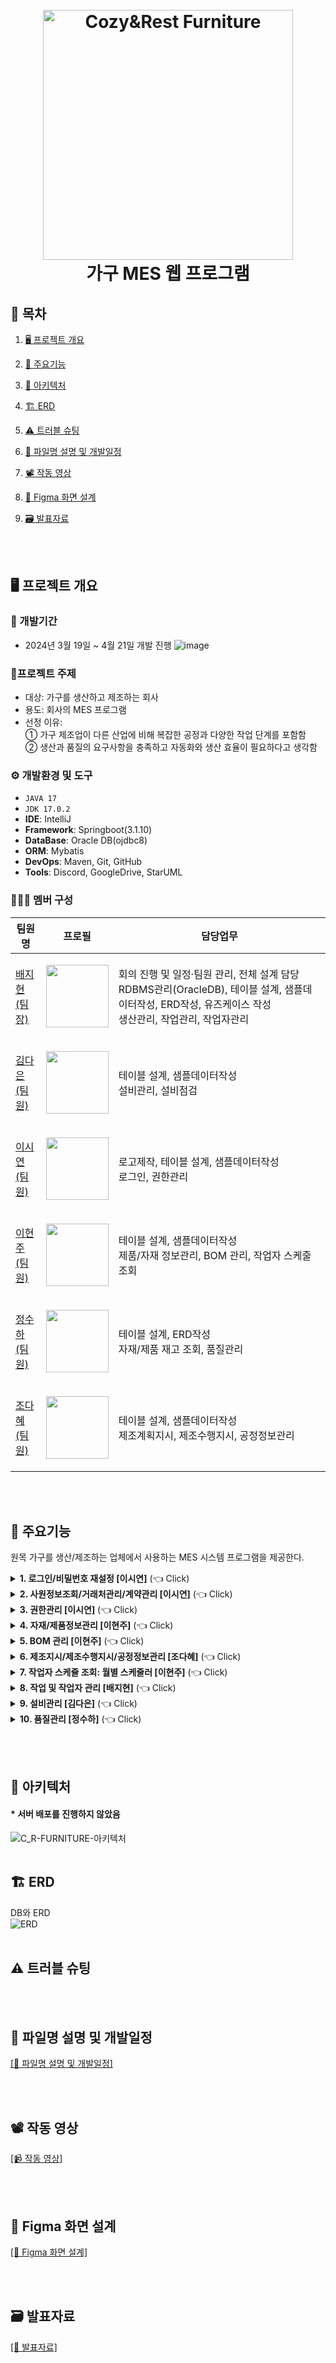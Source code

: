 <h1 align="center">
  <br>
  <img src="https://github.com/jihyeon00/CNR_FURNITURE/assets/120089047/be0d3185-ce03-4e08-a777-5a3264c0c370" alt="Cozy&Rest Furniture" width="400">
  <br>
  가구 MES 웹 프로그램
  <br>
</h1>

## 📌 목차
1. [🖥️ 프로젝트 개요](#-프로젝트-개요)
2. [📕 주요기능](#-주요기능)
3. [🔧 아키텍처](#-아키텍처)
4. [🏗️ ERD](#-ERD)
5. [⚠️ 트러블 슈팅](#-트러블-슈팅)
6. [📖 파일명 설명 및 개발일정](#-파일명-설명-및-개발일정)
8. [📽️ 작동 영상](#-작동-영상)
9. [💌 Figma 화면 설계](#-Figma-화면-설계)
10. [🗃️ 발표자료](#-발표자료)

      <br><br>

## 🖥️ 프로젝트 개요
### :calendar: 개발기간
  - 2024년 3월 19일 ~ 4월 21일 개발 진행
  ![image](https://github.com/heyJSH/CNR_FURNITURE/assets/150403977/78905272-b349-4a12-a23d-5435d5c8c4fd)

### 🔖프로젝트 주제
  - 대상: 가구를 생산하고 제조하는 회사
  - 용도: 회사의 MES 프로그램
  - 선정 이유:
    <br>
      ① 가구 제조업이 다른 산업에 비해 복잡한 공정과 다양한 작업 단계를 포함함
    <br>
      ② 생산과 품질의 요구사항을 충족하고 자동화와 생산 효율이 필요하다고 생각함

### ⚙️ 개발환경 및 도구
  - `JAVA 17`
  - `JDK 17.0.2`
  - **IDE**: IntelliJ
  - **Framework**: Springboot(3.1.10)
  - **DataBase**: Oracle DB(ojdbc8)
  - **ORM**: Mybatis
  - **DevOps**: Maven, Git, GitHub
  - **Tools**: Discord, GoogleDrive, StarUML
### 🧑‍🤝‍🧑 멤버 구성
|팀원명|프로필|담당업무|
|---|---|---|
|[배지현<br>(팀장)](https://github.com/jihyeon00)|<p align="center"><img src="https://avatars.githubusercontent.com/u/120089047?v=4" width="100"></p>|회의 진행 및 일정·팀원 관리, 전체 설계 담당<br>RDBMS관리(OracleDB), 테이블 설계, 샘플데이터작성, ERD작성, 유즈케이스 작성<br>생산관리, 작업관리, 작업자관리|
|[김다은<br>(팀원)](https://github.com/dan3319)|<p align="center"><img src="https://avatars.githubusercontent.com/u/156730588?v=4" width="100"></p>|테이블 설계, 샘플데이터작성<br>설비관리, 설비점검|
|[이시연<br>(팀원)](https://github.com/sieoh)|<p align="center"><img src="https://avatars.githubusercontent.com/u/151722461?v=4" width="100"></p>|로고제작, 테이블 설계, 샘플데이터작성<br>로그인, 권한관리|
|[이현주<br>(팀원)](https://github.com/icanbewhatever)|<p align="center"><img src="https://avatars.githubusercontent.com/u/139785614?v=4" width="100"></p>|테이블 설계, 샘플데이터작성<br>제품/자재 정보관리, BOM 관리, 작업자 스케줄 조회|
|[정수하<br>(팀원)](https://github.com/heyJSH)|<p align="center"><img src="https://avatars.githubusercontent.com/u/150403977?v=4" width="100"></p>|테이블 설계, ERD작성<br>자재/제품 재고 조회, 품질관리|
|[조다혜<br>(팀원)](https://github.com/ChoDaHye)|<p align="center"><img src="https://avatars.githubusercontent.com/u/151722511?v=4" width="100"></p>|테이블 설계, 샘플데이터작성<br>제조계획지시, 제조수행지시, 공정정보관리|

<br><br>

## 📕 주요기능
원목 가구를 생산/제조하는 업체에서 사용하는 MES 시스템 프로그램을 제공한다.

<details>
  <summary><b>1. 로그인/비밀번호 재설정 [이시연]</b> (👈 Click)</summary>
  <br>
  <div markdown="1">
    <h3>로그인</h3>
    <ul>
      <li>Security를 활용하여 로그인한다.</li>
      <img src="https://github.com/heyJSH/CNR_FURNITURE/assets/150403977/f6fd7296-ad69-4b96-9804-8483eddedfde" alt="로그인1">
      <li>로그인 실패 시, Config의 오류 메시지를 받아서 View로 반환한다.</li>
      <img src="https://github.com/heyJSH/CNR_FURNITURE/assets/150403977/3f8d1bc2-bba2-482c-bb1c-787e56066516" alt="로그인2">
    </ul>
    <br>
    <h3>비밀번호 재설정</h3>
    <ul>
      <li>메일을 통해 일회용 인증코드를 전송하여 본인확인 후 비밀번호를 변경(재설정)할 수 있다.</li>
      <li>비밀번호 재설정 화면은 다음과 같다.</li>
      <img src="https://github.com/heyJSH/CNR_FURNITURE/assets/150403977/e5b90d48-379d-429a-ad38-3faa2ea6507d" alt="비밀번호 재설정1">
      <li>비밀번호 재설정 인증 이메일</li>
      <img src="https://github.com/heyJSH/CNR_FURNITURE/assets/150403977/746fb881-1959-4698-b0f7-04f35f20fe85" alt="비밀번호 재설정2">
      <li>비밀번호 재설정 인증번호를 입력 후, 비밀번호를 변경(재설정)할 수 있다.</li>
      <img src="https://github.com/heyJSH/CNR_FURNITURE/assets/150403977/60d917a5-9d5b-457d-a9ff-caff9fd6c735" alt="비밀번호 재설정3">
    </ul>
  </div>
</details>

<details>
  <summary><b>2. 사원정보조회/거래처관리/계약관리 [이시연]</b> (👈 Click)</summary>
  <br>
  <div markdown="1">
    <h3>사원정보조회</h3>
    <ul>
      <li>사원정보조회 화면</li>
      <img src="https://github.com/heyJSH/CNR_FURNITURE/assets/150403977/68f39768-82ee-45fd-8c1e-5c6559faa5fd" alt="사원정보조회">
    </ul>
    <br>
    <h3>거래처관리</h3>
    <ul>
      <li>거래처관리 화면</li>
      <img src="https://github.com/heyJSH/CNR_FURNITURE/assets/150403977/3749cb6b-2a36-4c6f-9234-953622588273" alt="거래처관리">
    </ul>
    <br>
    <h3>계약관리</h3>
    <ul>
      <li>계약관리 화면</li>
      <img src="https://github.com/heyJSH/CNR_FURNITURE/assets/150403977/12e38992-5e2c-40ba-8153-563c15e94ee1" alt="계약관리">
    </ul>
  </div>
</details>

<details>
  <summary><b>3. 권한관리 [이시연]</b> (👈 Click)</summary>
  <br>
  <h3>권한관리 - 권한 변경</h3>
  <ul>
    <li>직원 목록의 체크박스 선택 후, [권한변경] 버튼을 누르면 바로 위의 권한으로 변경할 수 있다.</li>
    <img src="https://github.com/heyJSH/CNR_FURNITURE/assets/150403977/3be67aeb-a96a-4ba7-859b-b18775f6ff91" alt="권한관리1">
  </ul>
  <br>
  <h3>권한관리 - 사원등록</h3>
  <ul>
    <li>[사원등록] 버튼을 누르면 사원등록 모달창이 뜬다.</li>
    <li>사원 정보 입력 후, [등록] 버튼을 누르면 DB에 저장이 된다.</li>
    <img src="https://github.com/heyJSH/CNR_FURNITURE/assets/150403977/ff698974-afb7-4b90-8491-7dee9e4e8412" alt="사원등록">
  </ul>
</details>

<details>
  <summary><b>4. 자재/제품정보관리 [이현주]</b> (👈 Click)</summary>
  <br>
  <h3>자재/제품정보관리 - 검색 인터페이스 & 조회</h3>
  <ul>
    <li>select box의 option에서 검색 주제를 선택한 후, 키워드를 입력하여 검색하면 해당하는 내용의 목록을 볼 수 있다.</li>
    <img src="https://github.com/heyJSH/CNR_FURNITURE/assets/150403977/508dfc17-c9b7-49bb-924e-9fd8603a7ba4" alt="자재/제품정보 검색">
  </ul>
  <br>
  <h3>자재/제품정보관리 - 등록</h3>
  <ul>
    <li>[제품등록] 버튼을 누르면 제품정보 등록 모달창이 뜬다.</li>
    <li>제품 정보 입력 후, [등록] 버튼을 누르면 DB에 저장된다.</li>
    <img src="https://github.com/heyJSH/CNR_FURNITURE/assets/150403977/4fad14e3-8670-4da3-b953-a88bde335404" alt="자재/제품정보 등록">
  </ul>
  <br>
  <h3>자재/제품정보관리 - 수정</h3>
  <ul>
    <li>[제품 목록]에서 원하는 행의 [수정] 버튼을 누르면 수정 모달창이 뜬다.</li>
    <li>수정할 내용을 입력 후, [수정] 버튼을 누르면 DB에 저장된다.</li>
    <img src="https://github.com/heyJSH/CNR_FURNITURE/assets/150403977/70ace592-ce92-4af7-89df-1b8d055bb2b8" alt="자재/제품정보 등록">
  </ul>
  <br>
  <h3>자재/제품정보관리 - 등록 및 sweetAlert2</h3>
  <ul>
    <li>외부 라이브러리를 사용하여 등록 시, 등록 확인용 alert창이 뜬다.</li>
    <img src="https://github.com/heyJSH/CNR_FURNITURE/assets/150403977/af1b1db0-e303-469e-9a5f-7841adb92c9d" alt="등록 및 sweetAlert2">
  </ul>
</details>

<details>
  <summary><b>5. BOM 관리 [이현주]</b> (👈 Click)</summary>
  <br>
  <h3>BOM 관리 - 세부목록 조회</h3>
  <ul>
    <li>제품번호 클릭 시, 해당하는 자재리스트를 조회할 수 있다.</li>
    <img src="https://github.com/heyJSH/CNR_FURNITURE/assets/150403977/e5d0454b-2828-4f13-8cf2-923272e72988" alt="BOM 세부목록 조회">
  </ul>
  <br>
  <h3>BOM 관리 - 세부목록 수정</h3>
  <ul>
    <li>원하는 행의 [수정] 버튼을 누른 후 값을 입력하고 [수정] 버튼을 누르면 DB에 저장된다.</li>
    <img src="https://github.com/heyJSH/CNR_FURNITURE/assets/150403977/d97aab8b-b26f-41bb-a83a-096e10483150" alt="BOM 수정">
  </ul>
  <br>
  <h3>BOM 관리 - BOM 등록</h3>
  <ul>
    <li>'제품번호', '자재번호'를 선택하고 '단위', '수량'을 입력한 후, [추가] 버튼을 누르면 DB에 저장된다.</li>
    <img src="https://github.com/heyJSH/CNR_FURNITURE/assets/150403977/2fd179a2-0b65-4c76-a657-331d633e9faa" alt="BOM 등록">
  </ul>
</details>

<details>
  <summary><b>6. 제조지시/제조수행지시/공정정보관리 [조다혜]</b> (👈 Click)</summary>
  <br>
  <h3>제조지시/제조수행지시/공정정보관리 - 검색</h3>
  <ul>
    <li>datalist를 사용하여 검색 키워드를 입력하거나, 선택할 수 있다.</li>
    <img src="https://github.com/heyJSH/CNR_FURNITURE/assets/150403977/57b4268a-f21e-403b-adcf-7a5f3942cd58" alt="제조지시 등 검색list">
  </ul>
  <br>
  <h3>제조지시 - 등록</h3>
  <ul>
    <li>[등록] 버튼을 누르면 모달창이 뜬다.</li>
    <li>계약 목록에서 원하는 계약을 선택한 후 [+] 버튼을 누르면, 계약 정보가 자동으로 등록된다.</li>
    <li>세부 정보를 입력하고 [추가] 버튼을 누르면 제조지시 목록에 나타난다.</li>
    <img src="https://github.com/heyJSH/CNR_FURNITURE/assets/150403977/2c8ec92d-d1c9-4c32-aebf-e2bcf1f43407" alt="제조지시 등록1">
    <li>원하는 만큼 정보를 추가한 후, [등록] 버튼을 누르면 DB에 저장된다.</li>
    <img src="https://github.com/heyJSH/CNR_FURNITURE/assets/150403977/1b795249-6b2e-45dd-a4fe-a4b974a03de8" alt="제조지시 등록2">
  </ul>
  <br>
  <h3>제조지시 - PDF 저장</h3>
  <ul>
    <li>'제조지시 목록'에서 저장을 원하는 행의 체크박스를 선택 후, [계약 내역서]를 누르면 '제품 공급 계약 내역서'를 조회할 수 있다.</li>
    <img src="https://github.com/heyJSH/CNR_FURNITURE/assets/150403977/b56036b9-b660-41fe-ad2f-9cc3e7b32329" alt="pdf 저장1">
    <li>jsPDF 라이브러리를 연결하여, [PDF로 보기] 버튼을 누르면 PDF 파일로 저장할 수 있다.</li>
    <img src="https://github.com/heyJSH/CNR_FURNITURE/assets/150403977/87d47a84-7aa2-44ab-aad7-e09e99d5a252" alt="pdf 저장2">
  </ul>
  <br>
  <h3>제조수행지시 - 등록</h3>
  <ul>
    <li>[등록] 버튼을 누르면 제조수행지시등록 모달창이 뜬다.</li>
    <img src="https://github.com/heyJSH/CNR_FURNITURE/assets/150403977/1eb05ea4-44f2-474d-8759-b57e4a705279" alt="제조수행지시 등록1">
    <li>내용을 입력한 후, [추가] 버튼을 누르면 하단에 목록이 생긴다.</li>
    <li>추가한 목록은 [삭제] 버튼을 통해 삭제할 수 있다.</li>
    <li>원하는 만큼 추가한 후, [등록] 버튼을 누르면 DB에 저장된다.</li>
    <img src="https://github.com/heyJSH/CNR_FURNITURE/assets/150403977/0da4d35e-d7ed-4026-a3fd-acf18b0eee34" alt="제조수행지시 등록2">
  </ul>
  <br>
  <h3>공정정보관리 - 등록</h3>
  <ul>
    <li>[등록] 버튼을 누르면 공정정보등록 모달창이 뜬다.</li>
    <img src="https://github.com/heyJSH/CNR_FURNITURE/assets/150403977/42f99311-f22a-4090-9f8e-45226459ef09" alt="공정정보 등록1">
    <li>'설비목록'에서 검색을 통해 조회가 가능하고, 원하는 설비를 선택한 후, [+] 버튼을 누르면 '추가된 설비목록'으로 이동한다.</li>
    <li>'추가된 설비목록'에서 원하는 설비를 선택하고 [+] 버튼을 누르면 상단의 input에 값이 채워진다.</li>
    <li>나머지 세부정보를 입력하고 [공정등록] 버튼을 누르면 DB에 저장된다.</li>
    <img src="https://github.com/heyJSH/CNR_FURNITURE/assets/150403977/4eb97f31-353a-46ba-b9a2-bf8cef55ad7d" alt="공정정보 등록2">
  </ul>
</details>

<details>
  <summary><b>7. 작업자 스케쥴 조회: 월별 스케줄러 [이현주]</b> (👈 Click)</summary>
  <br>
  <h3>작업자 스케쥴 조회</h3>
  <ul>
    <li>구글 캘린더 API를 적용하여 작업자의 스케쥴을 조회할 수 있도록 했다.</li>
    <img src="https://github.com/heyJSH/CNR_FURNITURE/assets/150403977/f89201c2-f113-4e08-91e1-25d5cc13d0ed" alt="작업자 스케쥴 조회">
  </ul>
</details>

<details>
  <summary><b>8. 작업 및 작업자 관리 [배지현]</b> (👈 Click)</summary>
  <br>
  <h3>공정관리 - 작업관리 - 검색 및 조회</h3>
  <ul>
    <li>대부분의 검색항목을 datalist를 이용하여 해당하는 항목의 정보를 확인하고 가져올 수 있도록 했다.</li>
    <img src="https://github.com/heyJSH/CNR_FURNITURE/assets/150403977/37933cfc-ed88-4cc4-a2f0-769c4952e9db" alt="작업관리 검색">
  </ul>
  <br>
  <h3>공정관리 - 작업관리 - 조회 및 작업등록</h3>
  <ul>
    <li>work의 작업목록 위에 있는 [작업등록] 버튼을 누르면 '작업등록 모달창'이 뜬다.</li>
    <img src="https://github.com/heyJSH/CNR_FURNITURE/assets/150403977/846c1325-e839-474e-971f-2229d2c02a2f" alt="작업등록1">
    <li>'제조LOT번호'를 입력하면,<br>'제품번호', '제품명', '생산단위'의 내용이 자동으로 채워진다.</li>
    <li>'공정번호'를 입력하면,<br>'설비번호', '설비명', '작업위치', '남은생산수량'의 내용이 자동으로 채워진다.</li>
    <img src="https://github.com/heyJSH/CNR_FURNITURE/assets/150403977/a8dd3322-7fa9-42e8-99d7-3b2baf81c18a" alt="작업등록2">
    <li>나머지 세부 정보를 입력한 후, [추가] 버튼을 누르면 입력한 데이터가 배열에 저장되고 '작업등록목록'을 조회할 수 있다.</li>
    <img src="https://github.com/heyJSH/CNR_FURNITURE/assets/150403977/59a5476d-1ecc-4470-ae50-680bd890efdc" alt="작업등록3">
    <li>원하는 만큼 추가한 후, [등록] 버튼을 누르면 DB에 저장된다.</li>
    <li>이 때, 소요시간 계산 수식은 다음과 같다.</li>
    <ul>
      <li>소요시간 = 작업종료시간 - 작업시작시간</li>
      <li>조건1. 작업시간 차이가 810분(13시간 30분) 이상인 경우 -90분</li>
      <li>조건2. 작업시간 차이가 4시간 이상 8시간 미만인 경우 -30분</li>
      <li>조건3. 작업시간 차이가 4시간 미만인 경우 -0분</li>
      <li>그 외. -60분</li>
    </ul>
  </ul>
  <br>
  <h3>공정관리 - 작업관리 - 작업 상세 및 수정/삭제</h3>
  <ul>
    <li>work의 '작업목록' 중, [작업상세] 버튼을 누르면, 작업상세 조회와 수정/삭제를 할 수 있는 모달창이 나타난다.</li>
    <li>앞서 작업등록에 이용된 것처럼, '작업종료시간 - 작업시작시간'으로 소요시간을 계산한다.</li>
    <li>작업시작시간이 현재시간보다 과거라면, 이미 작업이 시작된 것으로 readonly 속성을 가진다.</li>
    <img src="https://github.com/heyJSH/CNR_FURNITURE/assets/150403977/e7d83890-26a1-492e-a4de-31b682f5e586" alt="작업상세 수정1">
    <ul>
      <li><b>수정할 경우, 한 번에 수정되어야 할 사항은 다음과 같다.</b></li>
      1. 생산수량이 1 이상일 경우, process 테이블의 누적생산수량에 합해진다.<br>
      2. 진행상황이 '작업중'일 경우, 설비 작동 테이블의 MW_STATUS = '가동'<br>
      3. 진행상황이 '작업정지' 혹은 '작업종료'일 경우, 설비 작동 테이블의 MW_STATUS = '비가동'<br>
      4. 진행상황이 '작업중단'일 경우, 설비 작동 테이블의 MW_STATUS = '수리중', MW_CONDITION = '수리요청'
    </ul>
    <li>한 번에 수정하기 위하여, MyBatis를 이용해 작성한 쿼리를 트랜잭션 처리하도록 했다.</li>
    <img src="https://github.com/heyJSH/CNR_FURNITURE/assets/150403977/9928b7a8-e445-4023-b076-c020e801b047" alt="작업상세 수정2">
  </ul>
  <br>
  <h3>공정관리 - 작업관리 - 자재투입 - 등록</h3>
  <ul>
    <li>work의 '작업목록' 위에 있는 [자재투입] 버튼을 누르면, 자재투입등록 모달창이 나타난다.</li>
    <img src="https://github.com/heyJSH/CNR_FURNITURE/assets/150403977/3e3ffdc3-e638-4df8-ac96-2a20eb42f6b5" alt="자재투입 등록1">
    <li>'제조LOT번호'를 입력하면, 해당하는 '제조LOT번호'에 따른 '공정번호'를 조회하고, 선택할 수 있다.</li>
    <li>'공정번호'를 선택하면, '제품번호', '제품명', '계획생산수량'의 내용이 자동으로 채워진다.</li>
    <li>불러온 '제품번호'에 따른 BOM의 '자재번호' 목록을 조회하고 선택할 수 있다.</li>
    <img src="https://github.com/heyJSH/CNR_FURNITURE/assets/150403977/5ce67b24-989e-4225-962b-1379a477b6f6" alt="자재투입 등록2">
    <li>'자재번호'를 선택하면, 해당하는 '자재번호'에 따른 '자재명', '제품1EA별 투입수량', '최소투입수량', '단위'의 내용이 자동으로 채워진다.</li>
    <img src="https://github.com/heyJSH/CNR_FURNITURE/assets/150403977/7dcfb793-bfea-4858-8b4e-ba5082463107" alt="자재투입 등록3">
    <li>'투입수량'을 입력하고 [추가] 버튼을 누르면, 추가할 자재투입내역을 미리 보여주는 테이블이 생성된다.</li>
    <li>만약, '자재투입목록'의 [삭제] 버튼을 누르면, 배열에 저장된 자재투입내역이 삭제된다.</li>
    <img src="https://github.com/heyJSH/CNR_FURNITURE/assets/150403977/b7fc49cc-76d0-4f54-9b6d-0f0ee72578bb" alt="자재투입 등록4">
    <li>추가된 자재투입목록을 확인 후, [등록] 버튼을 누르면, DB에 저장된다.</li>
    <img src="https://github.com/heyJSH/CNR_FURNITURE/assets/150403977/e5e5dac8-c013-496a-a83b-439d43de2fa8" alt="자재투입 등록5">
  </ul>
  <br>
  <h3>공정관리 - 작업관리 - 자재투입 - 수정</h3>
  <ul>
    <li>work의 '자재투입내역' 중, [수정] 버튼을 누르면 '자재투입수정' 모달창이 나타난다.</li>
    <li>'투입수량'을 수정하고 [수정] 버튼을 누르면, DB에 저장된다.</li>
    <img src="https://github.com/heyJSH/CNR_FURNITURE/assets/150403977/3fb784fb-1651-49d8-afff-275d04a860d9" alt="자재투입 수정1">
  </ul>
  <br>
  <h3>공정관리 - 작업자관리 - 등록/상세 및 수정/삭제</h3>
  <ul>
    <li>workerInsert의 '작업자배치' 중, [관리] 버튼을 누르면, '작업자관리' 모달창이 나타난다.</li>
    <li>작업자 관리 모달창</li>
    <ul>
      <li>조회된 데이터를 통해 작업자 등록을 할 수 있다.</li>
      <li>부서명 선택 시, 부서명에 따라 사원번호 datalist를 조회하고 선택할 수 있다.</li>
      <img src="https://github.com/heyJSH/CNR_FURNITURE/assets/150403977/adfb4477-d961-45b6-be56-a2fe7c61c29b" alt="작업자관리1">
    </ul>
  </ul>
  <br>
  <h3>공정관리 - 작업자관리 - 등록/상세 및 수정/삭제 - 상세 및 수정</h3>
  <ul>
    <li>작업번호에 따른 작업자 정보 조회</li>
    <ul>
      <li>등록된 작업자 목록에 조회한 데이터가 나타난다.</li>
      <img src="https://github.com/heyJSH/CNR_FURNITURE/assets/150403977/be74b065-bba7-4632-aee9-8cfbf1bb1111" alt="작업자관리2">
    </ul>
    <li>'사원번호'를 입력 후 [추가] 버튼을 누르면, '추가된 작업자 목록'에 입력한 사원번호가 등록된다.</li>
    <img src="https://github.com/heyJSH/CNR_FURNITURE/assets/150403977/25701df8-d700-4a41-97a7-770f8e3d88a0" alt="작업자관리3">
    <li>'추가된 작업자 목록'은 [등록] 버튼을 누르면, DB에 저장된다.</li>
    <li>단, 이미 등록된 작업자를 추가하려고 할 경우, 아래와 같이 alert창을 통해 추가를 방지한다.</li>
    <img src="https://github.com/heyJSH/CNR_FURNITURE/assets/150403977/87e15cf8-8e7d-42fc-aa50-f7ab8d5cc3ce alt="작업자관리4">
  </ul>
  <br>
  <h3>공정관리 - 작업자관리 - 등록/상세 및 수정/삭제 - 삭제</h3>
  <ul>
    <li>'등록된 작업자 목록' 중 [삭제] 버튼을 누르면, 작업자 삭제 confirm 창이 뜨고, 작업자가 삭제된다.</li>
    <img src="https://github.com/heyJSH/CNR_FURNITURE/assets/150403977/b06e0d5d-e379-4543-a7d1-171e41ab91dc" alt="작업자관리5">
  </ul>
</details>

<details>
  <summary><b>9. 설비관리 [김다은]</b> (👈 Click)</summary>
  <br>
  <h3>설비관리 - 설비정보관리 - 등록</h3>
  <ul>
    <li>[추가] 버튼을 누르면, '설비별 체크리스트 정보 추가' 모달창이 나타난다.</li>
    <li>내용을 입력한 후, [등록] 버튼을 누르면 DB에 저장된다.</li>
    <img src="https://github.com/heyJSH/CNR_FURNITURE/assets/150403977/d9748d8b-c3be-4056-b636-e546c6e70c3f" alt="설비정보 등록1">
  </ul>
  <br>
  <h3>설비관리 - 설비정보관리 - 수정</h3>
  <ul>
    <li>원하는 행의 [수정] 버튼을 누르면, '설비수정' 모달창이 나타난다.</li>
    <li>내용을 수정한 후, [등록] 버튼을 누르면 수정된 내용이 DB에 저장된다.</li>
    <img src="https://github.com/heyJSH/CNR_FURNITURE/assets/150403977/98fedd0f-f28b-4794-a1ea-a379096d8d33" alt="설비정보 수정1">
  </ul>
  <br>
  <h3>설비관리 - 설비체크기준관리 - 등록</h3>
  <ul>
    <li>[추가] 버튼을 누르면, '설비별 체크리스트 정보 추가' 모달창이 나타난다.</li>
    <li>내용을 입력한 후, [등록] 버튼을 누르면 DB에 저장된다.</li>
    <img src="https://github.com/heyJSH/CNR_FURNITURE/assets/150403977/efc7d045-ab5e-427d-b116-9ad92f5fdb36" alt="설비체크기준 등록1">
  </ul>
  <br>
  <h3>설비관리 - 설비 체크리스트 - 등록</h3>
  <ul>
    <li>설비를 검색한 후, '체크리스트' 답변을 등록할 수 있다.</li>
    <img src="https://github.com/heyJSH/CNR_FURNITURE/assets/150403977/a2363b35-e837-4ed2-a642-cd05ffa3afd4" alt="설비체크리스트 등록1">
  </ul>
  <br>
  <h3>설비관리 - 설비관리</h3>
  <ul>
    <li>각 버튼을 누르면, ajax를 사용해 서버로 데이터를 전송하여 상태를 업데이트 한다.</li>
    <img src="https://github.com/heyJSH/CNR_FURNITURE/assets/150403977/250087e4-54fd-4e0f-add7-af4c98fb14e0" alt="설비관리1">
  </ul>
  <br>
  <h3>설비관리 - 설비수리이력 조회 & 설비가동 현황</h3>
  <ul>
    <li><b>설비수리이력 조회</b></li>
    <ul>
      <li>설비관리에서 '수리완료'를 누르면, '수리날짜', '수리 이력 내용'이 뜬다.</li>
      <img src="https://github.com/heyJSH/CNR_FURNITURE/assets/150403977/73dac92e-2413-4d9d-8c01-a54b95eb80f2" alt="설비수리이력 조회1">
    </ul>
    <li><b>설비가동 현황</b></li>
    <ul>
      <li>설비관리에서 클릭하는 버튼에 따라 상태와 현황이 바뀐다.</li>
      <img src="https://github.com/heyJSH/CNR_FURNITURE/assets/150403977/e6c24e99-28be-4b57-beaa-5a9de29785d2" alt="설비가동 현황1">
    </ul>
  </ul>
</details>

<details>
  <summary><b>10. 품질관리 [정수하]</b> (👈 Click)</summary>
  <br>
  <h3>품질관리 - 수입검사관리 화면</h3>
  <ul>
    <li>수입검사관리 화면에서 할 수 있는 것은 다음과 같다.</li>
    <ul>
      <li>검색 및 조회</li>
      <li>등록</li>
      <li>수정</li>
      <img src="https://github.com/heyJSH/CNR_FURNITURE/assets/150403977/bf6cd88e-f150-4a48-9ed9-192ab83205e2" alt="수입검사관리 화면">
    </ul>
  </ul>
  <br>
  <h3>품질관리 - 수입검사관리 - 검색 및 조회</h3>
  <ul>
    <li>화면 상단의 '검색창'에서 datalist를 통해 검색용 데이터를 조회하면서 입력할 수 있다.</li>
    <img src="https://github.com/heyJSH/CNR_FURNITURE/assets/150403977/6a794c60-b7ee-48e1-be13-d32141435531" alt="수입검사관리 - 검색 및 조회1">
    <img src="https://github.com/heyJSH/CNR_FURNITURE/assets/150403977/672d8629-9ff6-424c-85e5-822fb287a1c8" alt="수입검사관리 - 검색 및 조회1-2">
    <li>'검색창'의 '불량유형1'을 선택하면, '불량유형1'에 따른 '불량유형2'의 option을 조회하고 선택할 수 있다.</li>
    <img src="https://github.com/heyJSH/CNR_FURNITURE/assets/150403977/f68f15b0-13e5-4985-a1cb-08233b9a7d46" alt="수입검사관리 - 검색 및 조회2">
    <li>검색 키워드 입력 후, [검색] 버튼을 누르면, 해당하는 내용을 조회할 수 있다.</li>
    <img src="https://github.com/heyJSH/CNR_FURNITURE/assets/150403977/d8e7dba3-f61f-461e-8926-a636bc38eccb" alt="수입검사관리 - 검색 및 조회3">
  </ul>
  <br>
  <h3>품질관리 - 수입검사관리 - 등록</h3>
  <ul>
    <li>[자재불량등록] 버튼을 누르면, '수입검사 - 자재불량 및 입고등록' 모달창이 나타난다.</li>
    <img src="https://github.com/heyJSH/CNR_FURNITURE/assets/150403977/deb4497c-6d38-4f2f-8def-ce763b655f43" alt="수입검사관리 - 등록1">
    <li>'수입검사관리 등록 모달창' 내의 로직은 다음과 같다.</li>
    <ul>
      <b>1. '계약번호' 입력 시, 관련 내용이 자동으로 채워진다. → Ajax 사용</b>
      <ul>
        <li>거래처명</li>
        <li>단위</li>
        <li>자재번호</li>
        <li>자재명</li>
        <li>자재용도</li>
        <li>계약입고수량</li>
        <img src="https://github.com/heyJSH/CNR_FURNITURE/assets/150403977/b188046a-9298-45a0-9ff1-a05ef3539e86" alt="수입검사관리 - 등록2">
      </ul>
      <b>2. 나머지 정보를 입력하고 [추가] 버튼을 누르면, '자재불량목록'에서 추가된 내용을 확인할 수 있다.</b>
      <img src="https://github.com/heyJSH/CNR_FURNITURE/assets/150403977/edba8d6c-8ee3-45a3-a915-4646cb04afbe" alt="수입검사관리 - 등록3">
      <ul>
        <li>이 때, 동일한 검사 대상이더라도, 다양한 불량유형이 있을 수 있다.</li>
        <li>위의 조건이라면, 자동으로 '양품수량'을 계산하여 표기하도록 했다.</li>
        <img src="https://github.com/heyJSH/CNR_FURNITURE/assets/150403977/4c712f58-14f0-4644-a837-53fe06c12e9b" alt="수입검사관리 - 등록4">
        <li>'불량유형2', '비고'는 null 가능하지만, 다른 항목은 null이 불가능하다.</li>
        <img src="https://github.com/heyJSH/CNR_FURNITURE/assets/150403977/bc123911-2939-4558-8a8f-b52c3d41a1d9" alt="수입검사관리 - 등록5">
      </ul>
      <b>3. 원하는 만큼 추가한 후, [등록] 버튼을 누르면, 테이블에서 데이터를 수집한 후, ajax 통신으로 DB에 저장된다.</b>
      <img src="https://github.com/heyJSH/CNR_FURNITURE/assets/150403977/c92149a0-5709-4303-b3b5-bb1cbe29b62b" alt="수입검사관리 - 등록6">
    </ul>
    <li><b>[최종 등록] 시, DB에 저장되는 로직과 코드는 다음과 같다.</b></li>
    <img src="https://github.com/heyJSH/CNR_FURNITURE/assets/150403977/857b4701-5b61-4312-8c4c-9d917cafea1c" alt="수입검사관리 - 등록7">
  </ul>
  <br>
  <h3>품질관리 - 수입검사관리 - 수정</h3>
  <ul>
    <li>'수입검사현황' 목록에서 원하는 행의 [수정] 버튼을 누르면, 수정 모달창이 나타난다.</li>
    <img src="https://github.com/heyJSH/CNR_FURNITURE/assets/150403977/e8bd7576-f73d-4ffd-8950-53c719abffbb" alt="수입검사관리 - 수정1">
    <li>모달창의 input에는 선택한 행의 정보가 담겨져 있다.</li>
    <li>'불량유형1', '불량유형2', '비고'의 내용을 수정한 후, [등록] 버튼을 누르면, 수정사항이 DB에 저장된다.</li>
    <img src="https://github.com/heyJSH/CNR_FURNITURE/assets/150403977/f5d32359-9203-48c3-a4c3-7d3c09ed0e08" alt="수입검사관리 - 수정2">
  </ul>
  <br>
  <h3>품질관리 - 공정검사관리 화면</h3>
  <ul>
    <li>공정검사관리 전체 화면은 사진과 같다.</li>
    <img src="https://github.com/heyJSH/CNR_FURNITURE/assets/150403977/0c5f80bb-5250-406b-9cdd-e6509cfbaaa1" alt="공정검사관리 - 전체화면1">
  </ul>
  <br>
  <h3>품질관리 - 공정검사관리 - 등록</h3>
  <ul>
    <li>[공정불량등록] 버튼을 누른다.</li>
    <img src="https://github.com/heyJSH/CNR_FURNITURE/assets/150403977/b9c24b33-295b-49e3-b1fa-cb24c3c6c0e0" alt="공정검사관리 - 등록1">
    <li>'공정검사 - 공정불량등록' 모달창이 나타난다.</li>
    <li>'작업번호' 입력 시, '공정번호', '공정명', '제조LOT번호', '설비번호', '단위', '일일총작업수량'의 내용이 자동으로 채워진다.</li>
    <li>세부내용을 입력한 후 [추가] 버튼을 누르면, 모달창 하단에 '공정불량목록'이 나타난다.</li>
    <li>원하는 만큼 내용을 추가한 후, [등록] 버튼을 누르면, DB에 저장된다.</li>
    <img src="https://github.com/heyJSH/CNR_FURNITURE/assets/150403977/3914d86e-ef99-4ac4-b26a-899364fbb592" alt="공정검사관리 - 등록2">
    <li><b>[최종 등록] 시, DB에 저장되는 로직과 코드는 다음과 같다.</b></li>
    <img src="https://github.com/heyJSH/CNR_FURNITURE/assets/150403977/496b42a0-62c8-4e5e-b779-599b032e054c" alt="공정검사관리 - 등록3">
  </ul>
  <br>
  <h3>품질관리 - 공정검사관리 - 수정</h3>
  <ul>
    <li>'공정검사현황' 목록에서 원하는 행의 [수정] 버튼을 누르면, 수정 모달창이 나타난다.</li>
    <img src="https://github.com/heyJSH/CNR_FURNITURE/assets/150403977/9876c36e-e619-470d-8c2c-85dc843cd974" alt="공정검사관리 - 수정1">
    <li>모달창의 input에는 선택한 행의 데이터가 담겨져 있다.</li>
    <li>'불량유형1', '불량유형2', '비고'의 내용을 수정한 후, [등록] 버튼을 누르면, 수정사항이 DB에 저장된다.</li>
    <img src="https://github.com/heyJSH/CNR_FURNITURE/assets/150403977/05aa1f77-9bca-4546-a060-115d5edbca95" alt="공정검사관리 - 수정2">
  </ul>
  <br>
  <h3>품질관리 - 출하검사관리 화면</h3>
  <ul>
    <li>검사관리 전체 화면은 사진과 같다.</li>
    <img src="https://github.com/heyJSH/CNR_FURNITURE/assets/150403977/3f094408-8443-4aff-9fed-7cc85347f2a1" alt="출하검사관리 - 전체화면1">
  </ul>
  <br>
  <h3>품질관리 - 출하검사관리 - 등록</h3>
  <ul>
    <li>[제품불량등록] 버튼을 누르면, 등록 모달창이 나타난다.</li>
    <li>'작업번호' 입력 시, '제조LOT번호', '공정번호', '제품번호', '제품명', '제품색상', '제품규격', '단위', '일일총작업수량'의 내용이 자동으로 채워진다.</li>
    <li>세부내용을 입력한 후 [추가] 버튼을 누르면, 모달창 하단에 '제품불량목록'이 나타난다.</li>
    <img src="https://github.com/heyJSH/CNR_FURNITURE/assets/150403977/446d64d0-55ee-4c4b-80d9-568296f04933" alt="출하검사관리 - 등록1">
    <li><b>[최종 등록] 시, DB에 저장되는 로직과 코드는 다음과 같다.</b></li>
    <img src="https://github.com/heyJSH/CNR_FURNITURE/assets/150403977/ccc566a3-42ba-4b2d-82d9-162e1afcdcc8" alt="출하검사관리 - 등록2">
  </ul>
  <br>
  <h3>품질관리 - 출하검사관리 - 수정</h3>
  <ul>
    <li>'출하검사현황' 목록에서 원하는 행의 [수정] 버튼을 누르면, 수정 모달창이 나타난다.</li>
    <li>모달창의 input에는 선택한 행의 데이터가 담겨져 있다.</li>
    <li>'불량유형1', '불량유형2', '비고'의 내용을 수정한 후, [등록] 버튼을 누르면, 수정사항이 DB에 저장된다.</li>
    <img src="https://github.com/heyJSH/CNR_FURNITURE/assets/150403977/4fedb017-b44f-42fd-aa49-c38532cc8e74" alt="출하검사관리 - 수정1">
  </ul>
  <br>
  <h3>품질관리 - 공정불량실적</h3>
  <ul>
    <li>각 공정번호 별, 불량유형에 따라 불량 실적을 검색 및 조회할 수 있다.</li>
    <img src="https://github.com/heyJSH/CNR_FURNITURE/assets/150403977/a855aab8-b4a0-4000-8a88-c0712e241524" alt="공정불량실적1">
  </ul>
  <br>
  <h3>재관리 - 제품재고조회</h3>
  <ul>
    <li>제품 재고를 검색 및 조회할 수 있다.</li>
    <img src="https://github.com/heyJSH/CNR_FURNITURE/assets/150403977/bad036c2-681d-4342-8ce7-14a8c098b338" alt="제품재고조회">
  </ul>
</details>

<br><br>

## 🔧 아키텍처
####  * 서버 배포를 진행하지 않았음
![C_R-FURNITURE-아키텍처](https://github.com/jihyeon00/CNR_FURNITURE/assets/120089047/2e26b54e-86aa-4711-ad6d-11b6d36f420e)
<br><br>

## 🏗️ ERD
DB와 ERD <br>
![ERD](https://github.com/jihyeon00/CNR_FURNITURE/assets/120089047/6e185a73-564b-4d12-ae31-2379761be4ab)
<br><br>

## ⚠️ 트러블 슈팅
<br><br>

## 📖 파일명 설명 및 개발일정
[[📑 파일명 설명 및 개발일정]](https://docs.google.com/spreadsheets/d/1f2Vgb-qmd-GQKiG3kfBYp12KGKcHwL41/edit?usp=sharing&ouid=106247567413866015973&rtpof=true&sd=true)

<br><br>

## 📽️ 작동 영상
[[📹 작동 영상]](https://drive.google.com/file/d/1XMyq7nY6RMWWIbY-3hHvlq5u0yq_x1Qo/view?usp=sharing)

<br><br>

## 💌 Figma 화면 설계
[[📃 Figma 화면 설계]](https://www.figma.com/file/TJCIsPWBYpiGFq3VZo7aAL/Cozy%26Rest-FURNTIURE?type=design&node-id=12%3A29&mode=design&t=aUd3q1s9bI56t4N3-1)

<br><br>

## 🗃️ 발표자료
[[📂 발표자료]](https://www.canva.com/design/DAGB09QYuLw/aAn0IDhyphJN4kNFbcFN7g/edit?utm_content=DAGB09QYuLw&utm_campaign=designshare&utm_medium=link2&utm_source=sharebutton)
